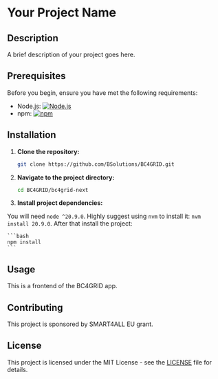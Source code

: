 # Your Project Name

## Description

A brief description of your project goes here.

## Prerequisites

Before you begin, ensure you have met the following requirements:

- Node.js: [![Node.js](https://img.shields.io/badge/Node.js-v14.17.4-green.svg)](https://nodejs.org/)
- npm: [![npm](https://img.shields.io/badge/npm-v6.14.14-blue.svg)](https://www.npmjs.com/)

## Installation

1. **Clone the repository:**

    ```bash
    git clone https://github.com/BSolutions/BC4GRID.git
    ```

2. **Navigate to the project directory:**

    ```bash
    cd BC4GRID/bc4grid-next
    ```

3. **Install project dependencies:**

You will need `node ^20.9.0`. Highly suggest using `nvm` to install it: `nvm install 20.9.0`. After that install the project:

    ```bash
    npm install
    ```

## Usage

This is a frontend of the BC4GRID app. 

## Contributing

This project is sponsored by SMART4ALL EU grant.

## License

This project is licensed under the MIT License - see the [LICENSE](LICENSE) file for details.
